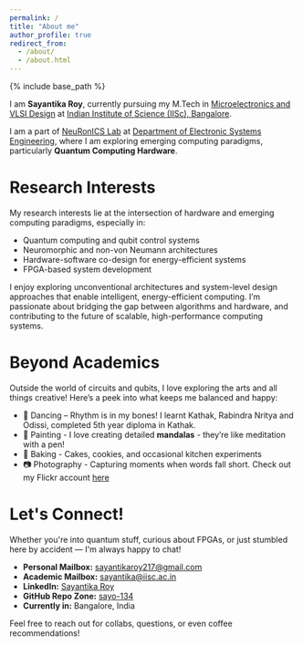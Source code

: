 ```yaml
---
permalink: /
title: "About me"
author_profile: true
redirect_from: 
  - /about/
  - /about.html
---
```


{% include base_path %}

I am **Sayantika Roy**, currently pursuing my M.Tech in [Microelectronics and VLSI Design](https://microelectronics-eecs.iisc.ac.in/) at [Indian Institute of Science (IISc), Bangalore](https://iisc.ac.in/).

I am a part of [NeuRonICS Lab](https://labs.dese.iisc.ac.in/neuronics/) at [Department of Electronic Systems Engineering](https://dese.iisc.ac.in/), where I am exploring emerging computing paradigms, particularly **Quantum Computing Hardware**.

Research Interests
=====
My research interests lie at the intersection of hardware and emerging computing paradigms, especially in:

- Quantum computing and qubit control systems  
- Neuromorphic and non-von Neumann architectures  
- Hardware-software co-design for energy-efficient systems  
- FPGA-based system development

I enjoy exploring unconventional architectures and system-level design approaches that enable intelligent, energy-efficient computing. I’m passionate about bridging the gap between algorithms and hardware, and contributing to the future of scalable, high-performance computing systems.

Beyond Academics
=====
Outside the world of circuits and qubits, I love exploring the arts and all things creative! Here’s a peek into what keeps me balanced and happy:
* :dancer: Dancing – Rhythm is in my bones! I learnt Kathak, Rabindra Nritya and Odissi, completed 5th year diploma in Kathak.
* 🎨 Painting - I love creating detailed **mandalas** - they’re like meditation with a pen!
* :cookie: Baking - Cakes, cookies, and occasional kitchen experiments 
* :camera: Photography - Capturing moments when words fall short. Check out my Flickr account [here](https://www.flickr.com/photos/sayantikaroy217)


Let's Connect!
=====
Whether you're into quantum stuff, curious about FPGAs, or just stumbled here by accident — I'm always happy to chat!

- **Personal Mailbox:** [sayantikaroy217@gmail.com](mailto:sayantikaroy217@gmail.com)  
- **Academic Mailbox:** [sayantika@iisc.ac.in](mailto:sayantika@iisc.ac.in)  
- **LinkedIn:** [Sayantika Roy](https://linkedin.com/in/sayantika-roy-867141220)  
- **GitHub Repo Zone:** [sayo-134](https://github.com/sayo-134)  
- **Currently in:** Bangalore, India

Feel free to reach out for collabs, questions, or even coffee recommendations!